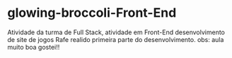 # glowing-broccoli-Front-End

Atividade da turma de Full Stack, atividade em Front-End desenvolvimento de site de jogos
Rafe realido primeira parte do desenvolvimento.
obs: aula muito boa gostei!!
